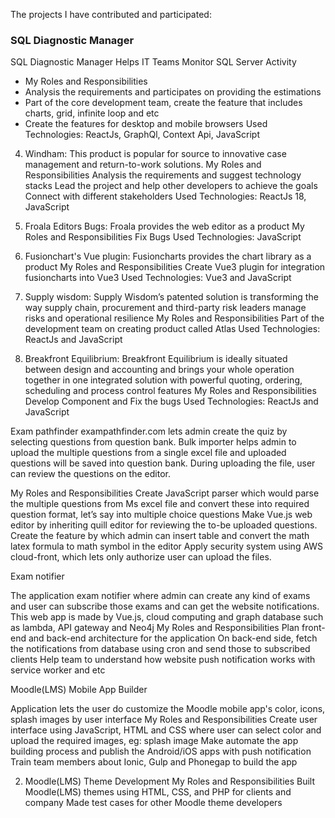 The projects I have contributed and participated:

### SQL Diagnostic Manager

SQL Diagnostic Manager Helps IT Teams Monitor SQL Server Activity

- My Roles and Responsibilities
- Analysis the requirements and participates on providing the estimations
- Part of the core development team, create the feature that includes charts, grid, infinite loop and etc
- Create the features for desktop and mobile browsers
  Used Technologies: ReactJs, GraphQl, Context Api, JavaScript

4. Windham: This product is popular for source to innovative case management and return-to-work solutions.
   My Roles and Responsibilities
   Analysis the requirements and suggest technology stacks
   Lead the project and help other developers to achieve the goals
   Connect with different stakeholders
   Used Technologies: ReactJs 18, JavaScript

5. Froala Editors Bugs: Froala provides the web editor as a product
   My Roles and Responsibilities
   Fix Bugs
   Used Technologies: JavaScript

6. Fusionchart's Vue plugin: Fusioncharts provides the chart library as a product
   My Roles and Responsibilities
   Create Vue3 plugin for integration fusioncharts into Vue3
   Used Technologies: Vue3 and JavaScript

7. Supply wisdom: Supply Wisdom’s patented solution is transforming the way supply chain, procurement and third-party risk leaders manage risks and operational resilience
   My Roles and Responsibilities
   Part of the development team on creating product called Atlas
   Used Technologies: ReactJs and JavaScript

8. Breakfront Equilibrium: Breakfront Equilibrium is ideally situated between design and accounting and brings your whole operation together in one integrated solution with powerful quoting, ordering, scheduling and process control features
   My Roles and Responsibilities
   Develop Component and Fix the bugs
   Used Technologies: ReactJs and JavaScript

Exam pathfinder
exampathfinder.com lets admin create the quiz by selecting questions from question bank. Bulk importer helps admin to upload the multiple questions from a single excel file and uploaded questions will be saved into question bank. During uploading the file, user can review the questions on the editor.

My Roles and Responsibilities
Create JavaScript parser which would parse the multiple questions from Ms excel file and convert these into required question format, let’s say into multiple choice questions
Make Vue.js web editor by inheriting quill editor for reviewing the to-be uploaded questions. Create the feature by which admin can insert table and convert the math latex formula to math symbol in the editor
Apply security system using AWS cloud-front, which lets only authorize user can upload the files.

Exam notifier

The application exam notifier where admin can create any kind of exams and user can subscribe those exams and can get the website notifications. This web app is made by Vue.js, cloud computing and graph database such as lambda, API gateway and Neo4j
My Roles and Responsibilities
Plan front-end and back-end architecture for the application
On back-end side, fetch the notifications from database using cron and send those to subscribed clients
Help team to understand how website push notification works with service worker and etc

Moodle(LMS) Mobile App Builder

Application lets the user do customize the Moodle mobile app's color, icons, splash images by user interface
My Roles and Responsibilities
Create user interface using JavaScript, HTML and CSS where user can select color and upload the required images, eg: splash image
Make automate the app building process and publish the Android/iOS apps with push notification
Train team members about Ionic, Gulp and Phonegap to build the app

2. Moodle(LMS) Theme Development
   My Roles and Responsibilities
   Built Moodle(LMS) themes using HTML, CSS, and PHP for clients and company
   Made test cases for other Moodle theme developers
